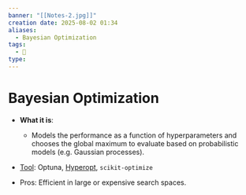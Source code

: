 ```yaml
---
banner: "[[Notes-2.jpg]]"
creation date: 2025-08-02 01:34
aliases:
  - Bayesian Optimization
tags:
  - 🧠
type:
---
```

# Bayesian Optimization
- **What it is**: 
	- Models the performance as a function of hyperparameters and chooses the global maximum to evaluate based on probabilistic models (e.g. Gaussian processes).

- <u>Tool</u>: Optuna, [Hyperopt](https://github.com/hyperopt/hyperopt), `scikit-optimize`
- Pros: Efficient in large or expensive search spaces.
